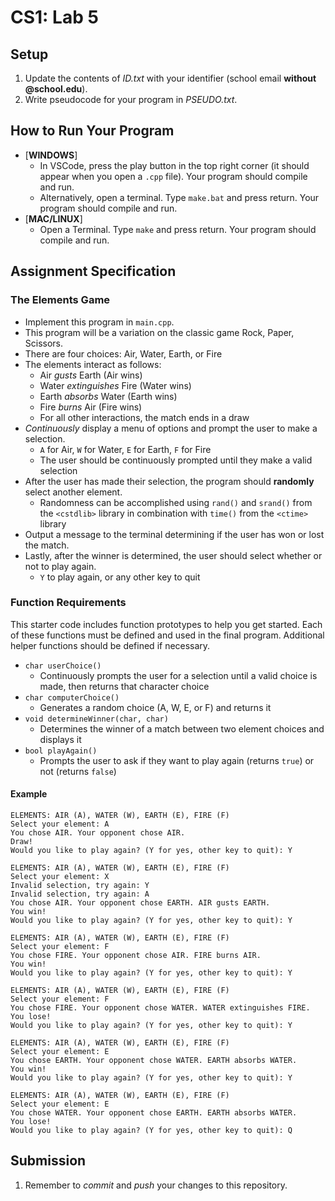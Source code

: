 # CS1: Lab 5

## Setup
1. Update the contents of *ID.txt* with your identifier (school email **without @school.edu**).
2. Write pseudocode for your program in *PSEUDO.txt*.

## How to Run Your Program
* [**WINDOWS**]
   - In VSCode, press the play button in the top right corner (it should appear when you open a `.cpp` file). Your program should compile and run.
   - Alternatively, open a terminal. Type `make.bat` and press return. Your program should compile and run.
* [**MAC/LINUX**]
   - Open a Terminal. Type `make` and press return. Your program should compile and run.

## Assignment Specification
### The Elements Game
* Implement this program in `main.cpp`.
* This program will be a variation on the classic game Rock, Paper, Scissors.
* There are four choices: Air, Water, Earth, or Fire
* The elements interact as follows:
   - Air *gusts* Earth (Air wins)
   - Water *extinguishes* Fire (Water wins)
   - Earth *absorbs* Water (Earth wins)
   - Fire *burns* Air (Fire wins)
   - For all other interactions, the match ends in a draw
* *Continuously* display a menu of options and prompt the user to make a selection.
   - `A` for Air, `W` for Water, `E` for Earth, `F` for Fire
   - The user should be continuously prompted until they make a valid selection
* After the user has made their selection, the program should **randomly** select another element.
   - Randomness can be accomplished using `rand()` and `srand()` from the `<cstdlib>` library in combination with `time()` from the `<ctime>` library
* Output a message to the terminal determining if the user has won or lost the match.
* Lastly, after the winner is determined, the user should select whether or not to play again.
   - `Y` to play again, or any other key to quit

### Function Requirements
This starter code includes function prototypes to help you get started. Each of these functions must be defined and used in the final program. Additional helper functions should be defined if necessary.
* `char userChoice()`
  - Continuously prompts the user for a selection until a valid choice is made, then returns that character choice
* `char computerChoice()`
  - Generates a random choice (A, W, E, or F) and returns it
* `void determineWinner(char, char)`
  - Determines the winner of a match between two element choices and displays it
* `bool playAgain()`
  - Prompts the user to ask if they want to play again (returns `true`) or not (returns `false`)

#### Example
```
ELEMENTS: AIR (A), WATER (W), EARTH (E), FIRE (F)
Select your element: A
You chose AIR. Your opponent chose AIR.
Draw!
Would you like to play again? (Y for yes, other key to quit): Y

ELEMENTS: AIR (A), WATER (W), EARTH (E), FIRE (F)
Select your element: X
Invalid selection, try again: Y
Invalid selection, try again: A
You chose AIR. Your opponent chose EARTH. AIR gusts EARTH.
You win!
Would you like to play again? (Y for yes, other key to quit): Y

ELEMENTS: AIR (A), WATER (W), EARTH (E), FIRE (F)
Select your element: F
You chose FIRE. Your opponent chose AIR. FIRE burns AIR.
You win!
Would you like to play again? (Y for yes, other key to quit): Y

ELEMENTS: AIR (A), WATER (W), EARTH (E), FIRE (F)
Select your element: F
You chose FIRE. Your opponent chose WATER. WATER extinguishes FIRE.
You lose!
Would you like to play again? (Y for yes, other key to quit): Y

ELEMENTS: AIR (A), WATER (W), EARTH (E), FIRE (F)
Select your element: E
You chose EARTH. Your opponent chose WATER. EARTH absorbs WATER.
You win!
Would you like to play again? (Y for yes, other key to quit): Y

ELEMENTS: AIR (A), WATER (W), EARTH (E), FIRE (F)
Select your element: E
You chose WATER. Your opponent chose EARTH. EARTH absorbs WATER.
You lose!
Would you like to play again? (Y for yes, other key to quit): Q
```

## Submission
1. Remember to *commit* and *push* your changes to this repository.
